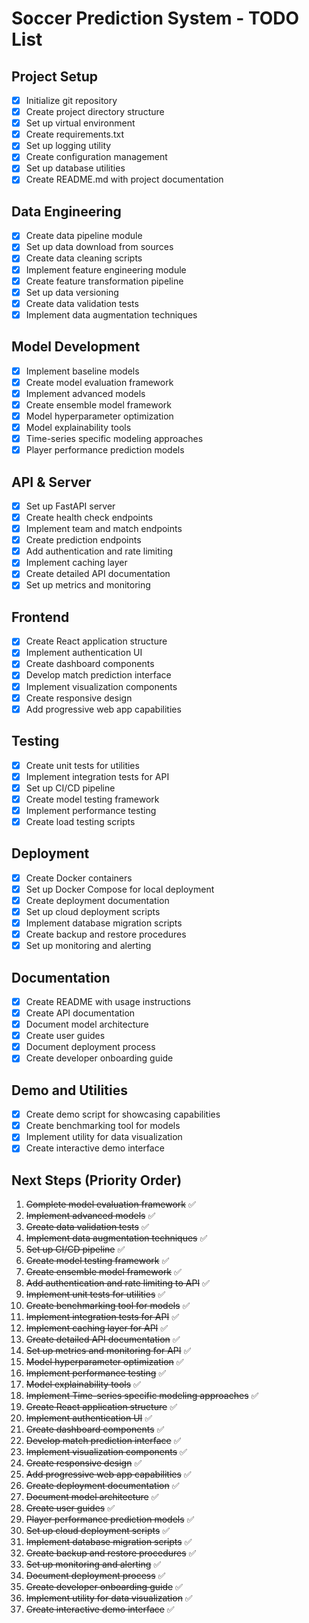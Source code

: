 # Soccer Prediction System - TODO List

## Project Setup
- [x] Initialize git repository
- [x] Create project directory structure
- [x] Set up virtual environment
- [x] Create requirements.txt
- [x] Set up logging utility
- [x] Create configuration management
- [x] Set up database utilities
- [x] Create README.md with project documentation

## Data Engineering
- [x] Create data pipeline module
- [x] Set up data download from sources
- [x] Create data cleaning scripts
- [x] Implement feature engineering module
- [x] Create feature transformation pipeline
- [x] Set up data versioning
- [x] Create data validation tests
- [x] Implement data augmentation techniques

## Model Development
- [x] Implement baseline models
- [x] Create model evaluation framework
- [x] Implement advanced models
- [x] Create ensemble model framework
- [x] Model hyperparameter optimization
- [x] Model explainability tools
- [x] Time-series specific modeling approaches
- [x] Player performance prediction models

## API & Server
- [x] Set up FastAPI server
- [x] Create health check endpoints
- [x] Implement team and match endpoints
- [x] Create prediction endpoints
- [x] Add authentication and rate limiting
- [x] Implement caching layer
- [x] Create detailed API documentation
- [x] Set up metrics and monitoring

## Frontend
- [x] Create React application structure
- [x] Implement authentication UI
- [x] Create dashboard components
- [x] Develop match prediction interface
- [x] Implement visualization components
- [x] Create responsive design
- [x] Add progressive web app capabilities

## Testing
- [x] Create unit tests for utilities
- [x] Implement integration tests for API
- [x] Set up CI/CD pipeline
- [x] Create model testing framework
- [x] Implement performance testing
- [x] Create load testing scripts

## Deployment
- [x] Create Docker containers
- [x] Set up Docker Compose for local deployment
- [x] Create deployment documentation
- [x] Set up cloud deployment scripts
- [x] Implement database migration scripts
- [x] Create backup and restore procedures
- [x] Set up monitoring and alerting

## Documentation
- [x] Create README with usage instructions
- [x] Create API documentation
- [x] Document model architecture
- [x] Create user guides
- [x] Document deployment process
- [x] Create developer onboarding guide

## Demo and Utilities
- [x] Create demo script for showcasing capabilities
- [x] Create benchmarking tool for models
- [x] Implement utility for data visualization
- [x] Create interactive demo interface

## Next Steps (Priority Order)
1. ~~Complete model evaluation framework~~ ✅
2. ~~Implement advanced models~~ ✅
3. ~~Create data validation tests~~ ✅
4. ~~Implement data augmentation techniques~~ ✅
5. ~~Set up CI/CD pipeline~~ ✅
6. ~~Create model testing framework~~ ✅
7. ~~Create ensemble model framework~~ ✅
8. ~~Add authentication and rate limiting to API~~ ✅
9. ~~Implement unit tests for utilities~~ ✅
10. ~~Create benchmarking tool for models~~ ✅
11. ~~Implement integration tests for API~~ ✅
12. ~~Implement caching layer for API~~ ✅
13. ~~Create detailed API documentation~~ ✅
14. ~~Set up metrics and monitoring for API~~ ✅
15. ~~Model hyperparameter optimization~~ ✅
16. ~~Implement performance testing~~ ✅
17. ~~Model explainability tools~~ ✅
18. ~~Implement Time-series specific modeling approaches~~ ✅
19. ~~Create React application structure~~ ✅
20. ~~Implement authentication UI~~ ✅
21. ~~Create dashboard components~~ ✅
22. ~~Develop match prediction interface~~ ✅
23. ~~Implement visualization components~~ ✅
24. ~~Create responsive design~~ ✅
25. ~~Add progressive web app capabilities~~ ✅
26. ~~Create deployment documentation~~ ✅
27. ~~Document model architecture~~ ✅
28. ~~Create user guides~~ ✅
29. ~~Player performance prediction models~~ ✅
30. ~~Set up cloud deployment scripts~~ ✅
31. ~~Implement database migration scripts~~ ✅
32. ~~Create backup and restore procedures~~ ✅
33. ~~Set up monitoring and alerting~~ ✅
34. ~~Document deployment process~~ ✅
35. ~~Create developer onboarding guide~~ ✅
36. ~~Implement utility for data visualization~~ ✅
37. ~~Create interactive demo interface~~ ✅
